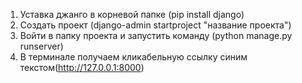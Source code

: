 1. Уставка джанго в корневой папке (pip install django)
2. Создать проект (django-admin startproject "название проекта")
3. Войти в папку проекта и запустить команду (python manage.py runserver)
4. В терминале получаем кликабельную ссылку синим текстом(http://127.0.0.1:8000)
